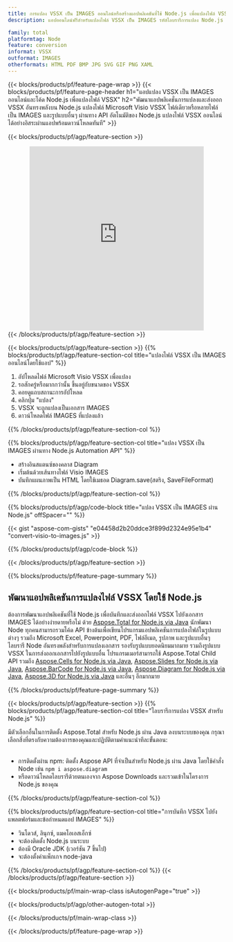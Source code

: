 ```yaml
---
title: การแปลง VSSX เป็น IMAGES ออนไลน์หรือสร้างแอปพลิเคชันที่ใช้ Node.js เพื่อแปลงไฟล์ VSSX
description: แอปออนไลน์ฟรีสำหรับแปลงไฟล์ VSSX เป็น IMAGES รหัสไลบรารีการแปลง Node.js สำหรับเอกสาร Microsoft Visio VSSX 

family: total
platformtag: Node
feature: conversion
informat: VSSX
outformat: IMAGES
otherformats: HTML PDF BMP JPG SVG GIF PNG XAML
---
```

{{< blocks/products/pf/feature-page-wrap >}}
{{< blocks/products/pf/feature-page-header h1="แอปแปลง VSSX เป็น IMAGES ออนไลน์และโค้ด Node.js เพื่อแปลงไฟล์ VSSX" h2="พัฒนาแอปพลิเคชั่นการแปลงและส่งออก VSSX อันทรงพลังบน Node.js แปลงไฟล์ Microsoft Visio VSSX ไฟล์เดียวหรือหลายไฟล์เป็น IMAGES และรูปแบบอื่นๆ ผ่านทาง API อัตโนมัติของ Node.js แปลงไฟล์ VSSX ออนไลน์ได้อย่างอิสระผ่านแอปพร้อมดาวน์โหลดทันที" >}}


{{< blocks/products/pf/agp/feature-section >}}

<div class="container-fluid agp-content bg-white aboutfile box-1 vh100 section nopbtm">
<div class=container>
<div class=row>
<div class="demobox tc col-md-12 padding-0" align="center">

<iframe title="แอปแปลง VSSX เป็น IMAGES ออนไลน์ฟรี" style="border: none; height: 426px;" scrolling="no" src="https://total-conversion-app-65z5r2lp.k8s.dynabic.com/?to=images&from=vssx" id="child-iframe" width="80%"></iframe>

</div></div>
</div></div>
{{< /blocks/products/pf/agp/feature-section >}}


{{< blocks/products/pf/agp/feature-section >}}
{{% blocks/products/pf/agp/feature-section-col title="แปลงไฟล์ VSSX เป็น IMAGES ออนไลน์โดยใช้แอป" %}}

1. อัปโหลดไฟล์ Microsoft Visio VSSX เพื่อแปลง
1. รอสักครู่หรือมากกว่านั้น ขึ้นอยู่กับขนาดของ VSSX
1. คอยดูแถบสถานะการอัปโหลด
1. คลิกปุ่ม "แปลง"
1. VSSX จะถูกแปลงเป็นเอกสาร IMAGES
1. ดาวน์โหลดไฟล์ IMAGES ที่แปลงแล้ว

{{% /blocks/products/pf/agp/feature-section-col %}}

{{% blocks/products/pf/agp/feature-section-col title="แปลง VSSX เป็น IMAGES ผ่านทาง Node.js Automation API" %}}

- สร้างอินสแตนซ์ของคลาส Diagram
- เริ่มต้นด้วยเส้นทางไฟล์ Visio IMAGES
- บันทึกแผนภาพเป็น HTML โดยใช้เมธอด Diagram.save(สตริง, SaveFileFormat)

{{% /blocks/products/pf/agp/feature-section-col %}}

{{% blocks/products/pf/agp/code-block title="แปลง VSSX เป็น IMAGES ผ่าน Node.js" offSpacer="" %}}

{{< gist "aspose-com-gists" "e04458d2b20ddce3f899d2324e95e1b4" "convert-visio-to-images.js" >}}

{{% /blocks/products/pf/agp/code-block %}}

{{< /blocks/products/pf/agp/feature-section >}}

{{% blocks/products/pf/feature-page-summary %}}

<h2>พัฒนาแอปพลิเคชันการแปลงไฟล์ VSSX โดยใช้ Node.js</h2>

ต้องการพัฒนาแอปพลิเคชันที่ใช้ Node.js เพื่อบันทึกและส่งออกไฟล์ VSSX ไปยังเอกสาร IMAGES ได้อย่างง่ายดายหรือไม่ ด้วย [Aspose.Total for Node.js via Java](https://products.aspose.com/total/th/nodejs-java/) นักพัฒนา Node ทุกคนสามารถรวมโค้ด API ข้างต้นเพื่อเขียนโปรแกรมแอปพลิเคชันการแปลงไฟล์ในรูปแบบต่างๆ รวมถึง Microsoft Excel, Powerpoint, PDF, ไฟล์อีเมล, รูปภาพ และรูปแบบอื่นๆ ไลบรารี Node อันทรงพลังสำหรับการแปลงเอกสาร รองรับรูปแบบยอดนิยมมากมาย รวมถึงรูปแบบ VSSX ในการส่งออกเอกสารไปยังรูปแบบอื่น โปรแกรมเมอร์สามารถใช้ Aspose.Total Child API รวมถึง [Aspose.Cells for Node.js via Java](https://products.aspose.com/cells/th/nodejs-java/), [Aspose.Slides for Node.js via Java](https://products.aspose.com/slides/th/nodejs-java/), [Aspose.BarCode for Node.js via Java](https://products.aspose.com/barcode/th/nodejs-java/), [Aspose.Diagram for Node.js via Java](https://products.aspose.com/diagram/th/nodejs-java/), [Aspose.3D for Node.js via Java](https://products.aspose.com/3d/th/nodejs-java/) และอื่นๆ อีกมากมาย 
 
 

{{% /blocks/products/pf/feature-page-summary %}}

{{< blocks/products/pf/agp/feature-section >}}
{{% blocks/products/pf/agp/feature-section-col title="ไลบรารีการแปลง VSSX สำหรับ Node.js" %}}

มีตัวเลือกอื่นในการติดตั้ง Aspose.Total สำหรับ Node.js ผ่าน Java ลงบนระบบของคุณ กรุณาเลือกสิ่งที่ตรงกับความต้องการของคุณและปฏิบัติตามคำแนะนำทีละขั้นตอน:<br /><br />

- การติดตั้งผ่าน npm: ติดตั้ง Aspose API ที่จำเป็นสำหรับ Node.js ผ่าน Java โดยใช้คำสั่ง Node เช่น ```npm i aspose.diagram```
- หรือดาวน์โหลดไลบรารีด้วยตนเองจาก Aspose Downloads และรวมเข้าในโครงการ Node.js ของคุณ

{{% /blocks/products/pf/agp/feature-section-col %}}

{{% blocks/products/pf/agp/feature-section-col title="การบันทึก VSSX ไปยังแพลตฟอร์มและข้อกำหนดแอป IMAGES" %}}

- วินโดวส์, ลินุกซ์, แมคโอเอสเอ็กซ์
- จะต้องติดตั้ง Node.js บนระบบ
- ต้องมี Oracle JDK (เวอร์ชัน 7 ขึ้นไป)
- จะต้องตั้งค่าแพ็กเกจ node-java

{{% /blocks/products/pf/agp/feature-section-col %}}
{{< /blocks/products/pf/agp/feature-section >}}

{{< blocks/products/pf/main-wrap-class isAutogenPage="true" >}}

{{< blocks/products/pf/agp/other-autogen-total >}}

{{< /blocks/products/pf/main-wrap-class >}}

{{< /blocks/products/pf/feature-page-wrap >}}